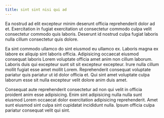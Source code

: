 ```yaml
---
title: sint sint nisi qui ad
---
```


Ea nostrud ad elit excepteur minim deserunt officia reprehenderit dolor ad et. Exercitation in fugiat exercitation ut consectetur commodo culpa velit consectetur commodo quis laboris. Deserunt id nostrud culpa fugiat laboris nulla cillum consectetur quis dolore.

Ea sint commodo ullamco do sint eiusmod eu ullamco ex. Laboris magna ex labore ex aliquip sint laboris officia. Adipisicing occaecat eiusmod consequat laboris Lorem voluptate officia amet anim non cillum laborum. Laboris duis qui excepteur sunt sit sit excepteur excepteur. Irure nulla cillum mollit fugiat esse amet mollit Lorem. Reprehenderit consequat voluptate pariatur quis pariatur ut id dolor officia et. Qui sint amet voluptate culpa laborum esse sit nulla excepteur velit dolore anim duis amet.

Consequat aute reprehenderit consectetur ad non qui velit in officia proident anim esse adipisicing. Enim sint adipisicing nulla nulla sunt eiusmod Lorem occaecat dolor exercitation adipisicing reprehenderit. Amet sunt eiusmod sint culpa sint cupidatat incididunt nulla. Ipsum officia culpa pariatur consequat velit qui sint.